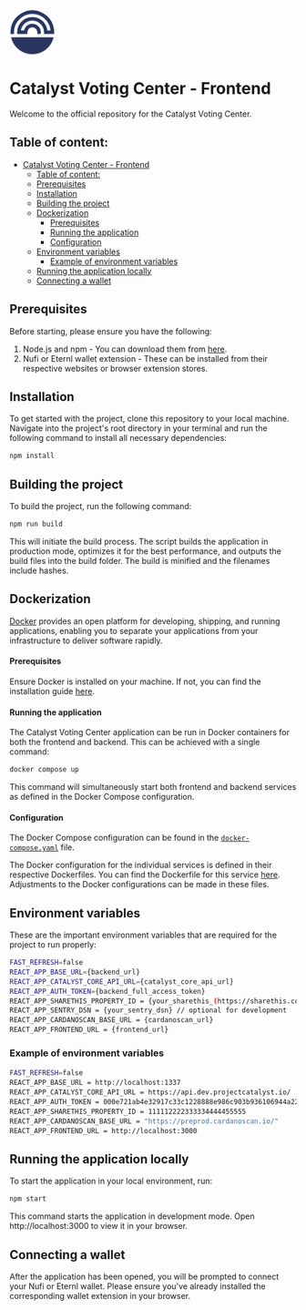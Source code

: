 <img src="./public/android-chrome-512x512.png" width='80px' />

# Catalyst Voting Center - Frontend

Welcome to the official repository for the Catalyst Voting Center.

## Table of content:

- [Catalyst Voting Center - Frontend](#catalyst-voting-center---frontend)
  - [Table of content:](#table-of-content)
  - [Prerequisites](#prerequisites)
  - [Installation](#installation)
  - [Building the project](#building-the-project)
  - [Dockerization](#dockerization)
      - [Prerequisites](#prerequisites-1)
      - [Running the application](#running-the-application)
      - [Configuration](#configuration)
  - [Environment variables](#environment-variables)
    - [Example of environment variables](#example-of-environment-variables)
  - [Running the application locally](#running-the-application-locally)
  - [Connecting a wallet](#connecting-a-wallet)

## Prerequisites

Before starting, please ensure you have the following:

1. Node.js and npm - You can download them from [here](https://nodejs.org/en/download/).
2. Nufi or Eternl wallet extension - These can be installed from their respective websites or browser extension stores.

## Installation

To get started with the project, clone this repository to your local machine.
Navigate into the project's root directory in your terminal and run the following command to install all necessary dependencies:

```sh
npm install
```

## Building the project

To build the project, run the following command:

```sh
npm run build
```

This will initiate the build process. The script builds the application in production mode, optimizes it for the best performance,
and outputs the build files into the build folder. The build is minified and the filenames include hashes.

## Dockerization

[Docker](https://docs.docker.com/get-started/) provides an open platform for developing, shipping,
and running applications, enabling you to separate your applications from your infrastructure to deliver software rapidly.

#### Prerequisites

Ensure Docker is installed on your machine. If not, you can find the installation guide [here](https://docs.docker.com/get-docker/).

#### Running the application

The Catalyst Voting Center application can be run in Docker containers for both the frontend and backend. This can be achieved with a single command:

```sh
docker compose up
```

This command will simultaneously start both frontend and backend services as defined in the Docker Compose configuration.

#### Configuration

The Docker Compose configuration can be found in the
[`docker-compose.yaml`](../docker-compose.yaml) file.

The Docker configuration for the individual services is defined in their respective Dockerfiles.
You can find the Dockerfile for this service [here](./Dockerfile). Adjustments to the Docker configurations can be made in these files.

## Environment variables

These are the important environment variables that are required for the project to run properly:

```sh
FAST_REFRESH=false
REACT_APP_BASE_URL={backend_url}
REACT_APP_CATALYST_CORE_API_URL={catalyst_core_api_url}
REACT_APP_AUTH_TOKEN={backend_full_access_token}
REACT_APP_SHARETHIS_PROPERTY_ID = {your_sharethis_(https://sharethis.com/)_id} // optional for development
REACT_APP_SENTRY_DSN = {your_sentry_dsn} // optional for development
REACT_APP_CARDANOSCAN_BASE_URL = {cardanoscan_url}
REACT_APP_FRONTEND_URL = {frontend_url}
```

### Example of environment variables

```sh
FAST_REFRESH=false
REACT_APP_BASE_URL = http://localhost:1337
REACT_APP_CATALYST_CORE_API_URL = https://api.dev.projectcatalyst.io/
REACT_APP_AUTH_TOKEN = 000e721ab4e32917c33c1228888e986c903b936106944a22009cf6f3e685c1a138cc7ea01568902bb3105c42d4aab2cfeae4bdd1f61c864610f298f32d1ccf5bebc343fd932cd2332657973ef60d51f61d7d14c5beb42117924d562e3d62df88e4e48ad3b0b9df402733423988d66d54f77cb9ad60b36e12a14ab9610e9386b1
REACT_APP_SHARETHIS_PROPERTY_ID = 111112222333334444455555
REACT_APP_CARDANOSCAN_BASE_URL = "https://preprod.cardanoscan.io/"
REACT_APP_FRONTEND_URL = http://localhost:3000
```

## Running the application locally

To start the application in your local environment, run:

```sh
npm start
```

This command starts the application in development mode. Open http://localhost:3000 to view it in your browser.

## Connecting a wallet

After the application has been opened, you will be prompted to connect your Nufi or Eternl wallet.
Please ensure you've already installed the corresponding wallet extension in your browser.
